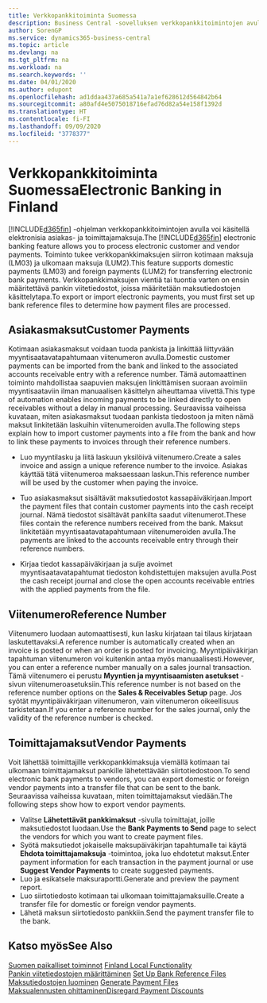 ```yaml
---
title: Verkkopankkitoiminta Suomessa
description: Business Central -sovelluksen verkkopankkitoimintojen avulla voi käsitellä elektronisia asiakas- ja toimittajamaksuja. Toiminto tukee verkkopankkimaksujen siirron kotimaan maksuja (LM03) ja ulkomaan maksuja (LUM2). Verkkopankkimaksujen vientiä tai tuontia varten on ensin määritettävä pankin viitetiedostot, joissa määritetään maksutiedostojen käsittelytapa.
author: SorenGP
ms.service: dynamics365-business-central
ms.topic: article
ms.devlang: na
ms.tgt_pltfrm: na
ms.workload: na
ms.search.keywords: ''
ms.date: 04/01/2020
ms.author: edupont
ms.openlocfilehash: ad1ddaa437a685a541a7a1ef628612d564842b64
ms.sourcegitcommit: a80afd4e5075018716efad76d82a54e158f1392d
ms.translationtype: HT
ms.contentlocale: fi-FI
ms.lasthandoff: 09/09/2020
ms.locfileid: "3778377"
---
```

# <a name="electronic-banking-in-finland"></a><span data-ttu-id="cb3f6-105">Verkkopankkitoiminta Suomessa</span><span class="sxs-lookup"><span data-stu-id="cb3f6-105">Electronic Banking in Finland</span></span>
<span data-ttu-id="cb3f6-106">[!INCLUDE[d365fin](../../includes/d365fin_md.md)] -ohjelman verkkopankkitoimintojen avulla voi käsitellä elektronisia asiakas- ja toimittajamaksuja.</span><span class="sxs-lookup"><span data-stu-id="cb3f6-106">The [!INCLUDE[d365fin](../../includes/d365fin_md.md)] electronic banking feature allows you to process electronic customer and vendor payments.</span></span> <span data-ttu-id="cb3f6-107">Toiminto tukee verkkopankkimaksujen siirron kotimaan maksuja (LM03) ja ulkomaan maksuja (LUM2).</span><span class="sxs-lookup"><span data-stu-id="cb3f6-107">This feature supports domestic payments (LM03) and foreign payments (LUM2) for transferring electronic bank payments.</span></span> <span data-ttu-id="cb3f6-108">Verkkopankkimaksujen vientiä tai tuontia varten on ensin määritettävä pankin viitetiedostot, joissa määritetään maksutiedostojen käsittelytapa.</span><span class="sxs-lookup"><span data-stu-id="cb3f6-108">To export or import electronic payments, you must first set up bank reference files to determine how payment files are processed.</span></span>  

## <a name="customer-payments"></a><span data-ttu-id="cb3f6-109">Asiakasmaksut</span><span class="sxs-lookup"><span data-stu-id="cb3f6-109">Customer Payments</span></span>  
<span data-ttu-id="cb3f6-110">Kotimaan asiakasmaksut voidaan tuoda pankista ja linkittää liittyvään myyntisaatavatapahtumaan viitenumeron avulla.</span><span class="sxs-lookup"><span data-stu-id="cb3f6-110">Domestic customer payments can be imported from the bank and linked to the associated accounts receivable entry with a reference number.</span></span> <span data-ttu-id="cb3f6-111">Tämä automaattinen toiminto mahdollistaa saapuvien maksujen linkittämisen suoraan avoimiin myyntisaataviin ilman manuaalisen käsittelyn aiheuttamaa viivettä.</span><span class="sxs-lookup"><span data-stu-id="cb3f6-111">This type of automation enables incoming payments to be linked directly to open receivables without a delay in manual processing.</span></span> <span data-ttu-id="cb3f6-112">Seuraavissa vaiheissa kuvataan, miten asiakasmaksut tuodaan pankista tiedostoon ja miten nämä maksut linkitetään laskuihin viitenumeroiden avulla.</span><span class="sxs-lookup"><span data-stu-id="cb3f6-112">The following steps explain how to import customer payments into a file from the bank and how to link these payments to invoices through their reference numbers.</span></span>  

- <span data-ttu-id="cb3f6-113">Luo myyntilasku ja liitä laskuun yksilöivä viitenumero.</span><span class="sxs-lookup"><span data-stu-id="cb3f6-113">Create a sales invoice and assign a unique reference number to the invoice.</span></span> <span data-ttu-id="cb3f6-114">Asiakas käyttää tätä viitenumeroa maksaessaan laskun.</span><span class="sxs-lookup"><span data-stu-id="cb3f6-114">This reference number will be used by the customer when paying the invoice.</span></span>  

- <span data-ttu-id="cb3f6-115">Tuo asiakasmaksut sisältävät maksutiedostot kassapäiväkirjaan.</span><span class="sxs-lookup"><span data-stu-id="cb3f6-115">Import the payment files that contain customer payments into the cash receipt journal.</span></span> <span data-ttu-id="cb3f6-116">Nämä tiedostot sisältävät pankilta saadut viitenumerot.</span><span class="sxs-lookup"><span data-stu-id="cb3f6-116">These files contain the reference numbers received from the bank.</span></span> <span data-ttu-id="cb3f6-117">Maksut linkitetään myyntisaatavatapahtumaan viitenumeroiden avulla.</span><span class="sxs-lookup"><span data-stu-id="cb3f6-117">The payments are linked to the accounts receivable entry through their reference numbers.</span></span>  

- <span data-ttu-id="cb3f6-118">Kirjaa tiedot kassapäiväkirjaan ja sulje avoimet myyntisaatavatapahtumat tiedoston kohdistettujen maksujen avulla.</span><span class="sxs-lookup"><span data-stu-id="cb3f6-118">Post the cash receipt journal and close the open accounts receivable entries with the applied payments from the file.</span></span>  

## <a name="reference-number"></a><span data-ttu-id="cb3f6-119">Viitenumero</span><span class="sxs-lookup"><span data-stu-id="cb3f6-119">Reference Number</span></span>  
<span data-ttu-id="cb3f6-120">Viitenumero luodaan automaattisesti, kun lasku kirjataan tai tilaus kirjataan laskutettavaksi.</span><span class="sxs-lookup"><span data-stu-id="cb3f6-120">A reference number is automatically created when an invoice is posted or when an order is posted for invoicing.</span></span> <span data-ttu-id="cb3f6-121">Myyntipäiväkirjan tapahtuman viitenumeron voi kuitenkin antaa myös manuaalisesti.</span><span class="sxs-lookup"><span data-stu-id="cb3f6-121">However, you can enter a reference number manually on a sales journal transaction.</span></span> <span data-ttu-id="cb3f6-122">Tämä viitenumero ei perustu **Myyntien ja myyntisaamisten asetukset** -sivun viitenumeroasetuksiin.</span><span class="sxs-lookup"><span data-stu-id="cb3f6-122">This reference number is not based on the reference number options on the **Sales & Receivables Setup** page.</span></span> <span data-ttu-id="cb3f6-123">Jos syötät myyntipäiväkirjaan viitenumeron, vain viitenumeron oikeellisuus tarkistetaan.</span><span class="sxs-lookup"><span data-stu-id="cb3f6-123">If you enter a reference number for the sales journal, only the validity of the reference number is checked.</span></span>  

## <a name="vendor-payments"></a><span data-ttu-id="cb3f6-124">Toimittajamaksut</span><span class="sxs-lookup"><span data-stu-id="cb3f6-124">Vendor Payments</span></span>  
<span data-ttu-id="cb3f6-125">Voit lähettää toimittajille verkkopankkimaksuja viemällä kotimaan tai ulkomaan toimittajamaksut pankille lähetettävään siirtotiedostoon.</span><span class="sxs-lookup"><span data-stu-id="cb3f6-125">To send electronic bank payments to vendors, you can export domestic or foreign vendor payments into a transfer file that can be sent to the bank.</span></span> <span data-ttu-id="cb3f6-126">Seuraavissa vaiheissa kuvataan, miten toimittajamaksut viedään.</span><span class="sxs-lookup"><span data-stu-id="cb3f6-126">The following steps show how to export vendor payments.</span></span>  

- <span data-ttu-id="cb3f6-127">Valitse **Lähetettävät pankkimaksut** -sivulla toimittajat, joille maksutiedostot luodaan.</span><span class="sxs-lookup"><span data-stu-id="cb3f6-127">Use the **Bank Payments to Send** page to select the vendors for which you want to create payment files.</span></span>  
- <span data-ttu-id="cb3f6-128">Syötä maksutiedot jokaiselle maksupäiväkirjan tapahtumalle tai käytä **Ehdota toimittajamaksuja** -toimintoa, joka luo ehdotetut maksut.</span><span class="sxs-lookup"><span data-stu-id="cb3f6-128">Enter payment information for each transaction in the payment journal or use **Suggest Vendor Payments** to create suggested payments.</span></span>  
- <span data-ttu-id="cb3f6-129">Luo ja esikatsele maksuraportti.</span><span class="sxs-lookup"><span data-stu-id="cb3f6-129">Generate and preview the payment report.</span></span>  
- <span data-ttu-id="cb3f6-130">Luo siirtotiedosto kotimaan tai ulkomaan toimittajamaksuille.</span><span class="sxs-lookup"><span data-stu-id="cb3f6-130">Create a transfer file for domestic or foreign vendor payments.</span></span>  
- <span data-ttu-id="cb3f6-131">Lähetä maksun siirtotiedosto pankkiin.</span><span class="sxs-lookup"><span data-stu-id="cb3f6-131">Send the payment transfer file to the bank.</span></span>  

## <a name="see-also"></a><span data-ttu-id="cb3f6-132">Katso myös</span><span class="sxs-lookup"><span data-stu-id="cb3f6-132">See Also</span></span>  
 <span data-ttu-id="cb3f6-133">[Suomen paikalliset toiminnot](finland-local-functionality.md) </span><span class="sxs-lookup"><span data-stu-id="cb3f6-133">[Finland Local Functionality](finland-local-functionality.md) </span></span>  
 <span data-ttu-id="cb3f6-134">[Pankin viitetiedostojen määrittäminen](how-to-set-up-bank-reference-files.md) </span><span class="sxs-lookup"><span data-stu-id="cb3f6-134">[Set Up Bank Reference Files](how-to-set-up-bank-reference-files.md) </span></span>  
 <span data-ttu-id="cb3f6-135">[Maksutiedostojen luominen](how-to-generate-payment-files.md) </span><span class="sxs-lookup"><span data-stu-id="cb3f6-135">[Generate Payment Files](how-to-generate-payment-files.md) </span></span>  
 [<span data-ttu-id="cb3f6-136">Maksualennusten ohittaminen</span><span class="sxs-lookup"><span data-stu-id="cb3f6-136">Disregard Payment Discounts</span></span>](how-to-disregard-payment-discounts.md)   
